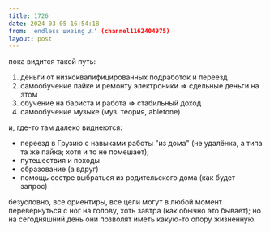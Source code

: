 ```yaml
---
title: 1726
date: 2024-03-05 16:54:18
from: 'endless шизing ⍼' (channel1162404975)
layout: post
---
```


пока видится такой путь:

1) деньги от низкоквалифицированных подработок и переезд
2) самообучение пайке и ремонту электроники => сдельные деньги на этом
2) обучение на бариста и работа => стабильный доход
3) самообучение музыке (муз. теория, abletone)

и, где-то там далеко виднеются:

- переезд в Грузию с навыками работы "из дома" (не удалёнка, а типа та же пайка; хотя и то не помешает);
- путешествия и походы
- образование (а вдруг)
- помощь сестре выбраться из родительского дома (как будет запрос)

безусловно, все ориентиры, все цели могут в любой момент перевернуться с ног на голову, хоть завтра (как обычно это бывает); но на сегодняшний день они позволят иметь какую-то опору жизненную.
